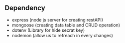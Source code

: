 ## Dependency

- express (node js server for creating restAPI)
- mongoose (creating data table and CRUD operation)
- dotenv (Library for hide secrat key)
- nodemon (allow us to refreach in every changes)
